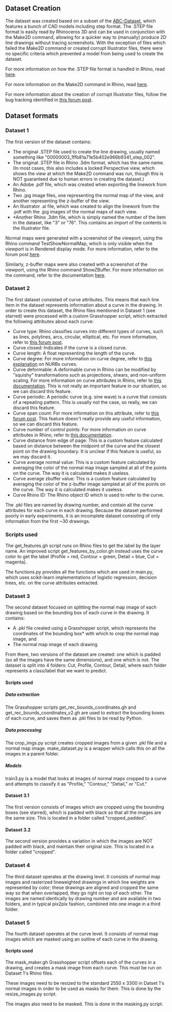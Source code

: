 ## Dataset Creation
The dataset was created based on a subset of the [ABC-Dataset](https://deep-geometry.github.io/abc-dataset/), which features a bunch of CAD models including step format. The .STEP file format is easily read by Rhinoceros 3D and can be used in conjunction with the Make2D command, allowing for a quicker way to (manually) produce 2D line drawings without tracing screenshots. With the exception of files which failed the Make2D command or created corrupt Illustrator files, there were no specific criteria which prevented a model from being used to create the dataset.

For more information on how the .STEP file format is handled in Rhino, read [here](https://docs.mcneel.com/rhino/5/help/en-us/fileio/step_stp_import_export.htm). 

For more information on the Make2D command in Rhino, read [here](https://docs.mcneel.com/rhino/5/help/en-us/commands/make2d.htm). 

For more information about the creation of corrupt Illustrator files, follow the bug tracking identified in [this forum post](https://discourse.mcneel.com/t/zlib-error-trying-to-import-illustrator-file/188325).


## Dataset formats

### Dataset 1
The first version of the dataset contains:
- The original .STEP file used to create the line drawing, usually named something like "00000003_1ffb81a71e5b402e966b9341_step_002".
- The original .STEP file in Rhino .3dm format, which has the same name. (In most cases, this also includes a locked Perspective view, which shows the view at which the Make2D command was run, though this is NOT guaranteed due to human errors in creating the dataset.)
- An Adobe .pdf file, which was created when exporting the linework from Rhino.
- Two .jpg image files, one representing the normal map of the view, and another representing the z-buffer of the view.
- An Illustrator .ai file, which was created to align the linework from the .pdf with the .jpg images of the normal maps of each view.
- *Another Rhino .3dm file, which is simply named the number of the item in the dataset, like "3" or "76". This contains an import of the contents in the Illustrator file.

Normal maps were generated with a screenshot of the viewport, using the Rhino command TestShowNormalMap, which is only visible when the viewport is in Rendered display mode. For more information, refer to the forum post [here](https://discourse.mcneel.com/t/something-like-showzbuffer-that-shows-normals-of-a-scene/184889/4).

Similarly, z-buffer maps were also created with a screenshot of the viewport, using the Rhino command ShowZBuffer. For more information on the command, refer to the documentation [here](https://docs.mcneel.com/rhino/7/help/en-us/commands/showzbuffer.htm).

### Dataset 2
The first dataset consisted of curve attributes. This means that each line item in the dataset represents information about a curve in the drawing. In order to create this dataset, the Rhino files mentioned in Dataset 1 (see starred) were processed with a custom Grasshopper script, which extracted the following attributes about each curve:

- Curve type: Rhino classifies curves into different types of curves, such as lines, polylines, arcs, circular, elliptical, etc. For more information, refer to [this forum post](https://discourse.mcneel.com/t/how-to-identify-if-something-is-a-curve-polyline-polycurve-etc/183522/8).
- Curve closed: Indicates if the curve is a closed curve.
- Curve length: A float representing the length of the curve.
- Curve degree: For more information on curve degree, refer to [this explanation](https://www.rhino3d.com/features/nurbs/#:~:text=The%20knots%20are%20a%20list,must%20satisfy%20several%20technical%20conditions.) on NURBs curves.
- Curve deformable: A deformable curve in Rhino can be modified by "squishy" transformations such as projections, shears, and non-uniform scaling. For more information on curve attributes in Rhino, refer to [this documentation](https://developer.rhino3d.com/api/rhinocommon/rhino.geometry.curve#constructors). This is not really an important feature in our situation, so we can discard this feature.
- Curve periodic: A periodic curve (e.g. sine wave) is a curve that consists of a repeating pattern. This is usually not the case, so really, we can discard this feature.
- Curve span count: For more information on this attribute, refer to [this forum post](https://discourse.mcneel.com/t/how-do-i-determine-control-the-number-of-spans-in-a-curve/106131). This feature doesn't really provide any useful information, so we can discard this feature.
- Curve number of control points: For more information on curve attributes in Rhino, refer to [this documentation](https://developer.rhino3d.com/api/rhinocommon/rhino.geometry.curve#constructors).
- Curve distance from edge of page: This is a custom feature calculated based on distance between the midpoint of the curve and the closest point on the drawing boundary. It is unclear if this feature is useful, so we may discard it.
- Curve average normal value: This is a custom feature calculated by averaging the color of the normal map image sampled at all of the points on the curve. The way it is calculated makes it useless.
- Curve average zbuffer value: This is a custom feature calculated by averaging the color of the z-buffer image sampled at all of the points on the curve. The way it is calculated makes it useless.
- Curve Rhino ID: The Rhino object ID which is used to refer to the curve.

The .pkl files are named by drawing number, and contain all the curve attributes for each curve in each drawing. Because the dataset performed poorly in early experiments, it is an incomplete dataset consisting of only information from the first ~30 drawings.

### Scripts used
The get_features.gh script runs on Rhino files to get the label by the layer name. An improved script get_features_by_color.gh instead uses the curve color to get the label (Profile = red, Contour = green, Detail = blue, Cut = magenta).

The functions.py provides all the functions which are used in main.py, which uses scikit-learn implementations of logistic regression, decision trees, etc. on the curve attributes extracted.

### Dataset 3
The second dataset focused on splitting the normal map image of each drawing based on the bounding box of each curve in the drawing. It contains:
- A .pkl file created using a Grasshopper script, which represents the coordinates of the bounding box* with which to crop the normal map image, and
- The normal map image of each drawing

From there, two versions of the dataset are created: one which is padded (so all the images have the same dimensions), and one which is not. The dataset is split into 4 folders: Cut, Profile, Contour, Detail, where each folder represents a class/label that we want to predict.

#### Scripts used

##### Data extraction
The Grasshopper scripts get_rec_bounds_coordinates.gh and get_rec_bounds_coordinates_v2.gh are used to extract the bounding boxes of each curve, and saves them as .pkl files to be read by Python.

##### Data processing
The crop_imgs.py script creates cropped images from a given .pkl file and a normal map image. make_dataset.py is a wrapper which calls this on all the images in a parent folder.

##### Models
train3.py is a model that looks at images of normal maps cropped to a curve and attempts to classify it as "Profile," "Contour," "Detail," or "Cut."

#### Dataset 3.1
The first version consists of images which are cropped using the bounding boxes (see starred), which is padded with black so that all the images are the same size. This is located in a folder called "cropped_padded".

#### Dataset 3.2
The second version provides a variation in which the images are NOT padded with black, and maintain their original size. This is located in a folder called "cropped".

### Dataset 4
The third dataset operates at the drawing level. It consists of normal map images and rasterized lineweighted drawings in which line weights are represented by color; these drawings are aligned and cropped the same way so that when overlapped, they go right on top of each other. The images are named identically by drawing number and are available in two folders, and in typical pix2pix fashion, combined into one image in a third folder.

### Dataset 5
The fourth dataset operates at the curve level. It consists of normal map images which are masked using an outline of each curve in the drawing.

#### Scripts used
The mask_maker.gh Grasshopper script offsets each of the curves in a drawing, and creates a mask image from each curve. This must be run on Dataset 1's Rhino files.

These images need to be resized to the standard 2550 x 3300 in Datset 1's normal images in order to be used as masks for them. This is done by the resize_images.py script.

The images also need to be masked. This is done in the masking.py script.

